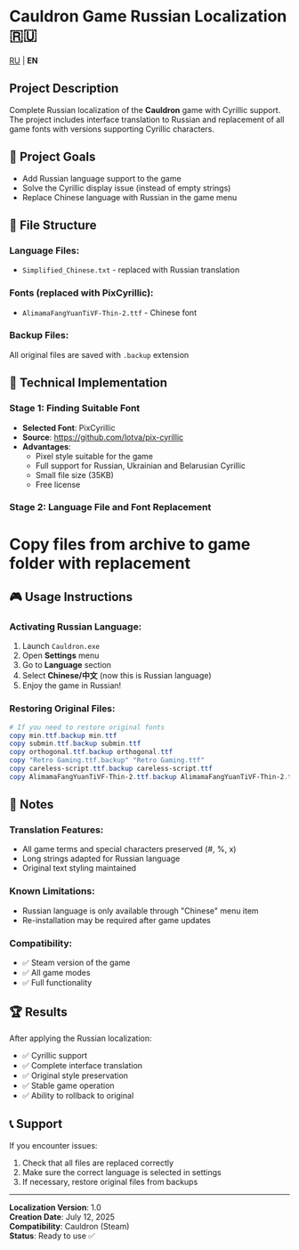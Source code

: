 # Cauldron Game Russian Localization 🇷🇺

[RU](README.md) | **EN**

## Project Description
Complete Russian localization of the **Cauldron** game with Cyrillic support. The project includes interface translation to Russian and replacement of all game fonts with versions supporting Cyrillic characters.

## 🎯 Project Goals
- Add Russian language support to the game
- Solve the Cyrillic display issue (instead of empty strings)
- Replace Chinese language with Russian in the game menu

## 📁 File Structure

### Language Files:
- `Simplified_Chinese.txt` - replaced with Russian translation

### Fonts (replaced with PixCyrillic):
- `AlimamaFangYuanTiVF-Thin-2.ttf` - Chinese font

### Backup Files:
All original files are saved with `.backup` extension

## 🔧 Technical Implementation
### Stage 1: Finding Suitable Font
- **Selected Font**: PixCyrillic
- **Source**: https://github.com/lotva/pix-cyrillic
- **Advantages**:
  - Pixel style suitable for the game
  - Full support for Russian, Ukrainian and Belarusian Cyrillic
  - Small file size (35KB)
  - Free license

### Stage 2: Language File and Font Replacement
# Copy files from archive to game folder with replacement

## 🎮 Usage Instructions

### Activating Russian Language:
1. Launch `Cauldron.exe`
2. Open **Settings** menu
3. Go to **Language** section
4. Select **Chinese/中文** (now this is Russian language)
5. Enjoy the game in Russian!

### Restoring Original Files:
```powershell
# If you need to restore original fonts
copy min.ttf.backup min.ttf
copy submin.ttf.backup submin.ttf
copy orthogonal.ttf.backup orthogonal.ttf
copy "Retro Gaming.ttf.backup" "Retro Gaming.ttf"
copy careless-script.ttf.backup careless-script.ttf
copy AlimamaFangYuanTiVF-Thin-2.ttf.backup AlimamaFangYuanTiVF-Thin-2.ttf
```

## 📝 Notes

### Translation Features:
- All game terms and special characters preserved (#, %, x)
- Long strings adapted for Russian language
- Original text styling maintained

### Known Limitations:
- Russian language is only available through "Chinese" menu item
- Re-installation may be required after game updates

### Compatibility:
- ✅ Steam version of the game
- ✅ All game modes
- ✅ Full functionality

## 🏆 Results

After applying the Russian localization:
- ✅ Cyrillic support
- ✅ Complete interface translation
- ✅ Original style preservation
- ✅ Stable game operation
- ✅ Ability to rollback to original

## 📞 Support

If you encounter issues:
1. Check that all files are replaced correctly
2. Make sure the correct language is selected in settings
3. If necessary, restore original files from backups

---

**Localization Version**: 1.0  
**Creation Date**: July 12, 2025  
**Compatibility**: Cauldron (Steam)  
**Status**: Ready to use ✅ 
